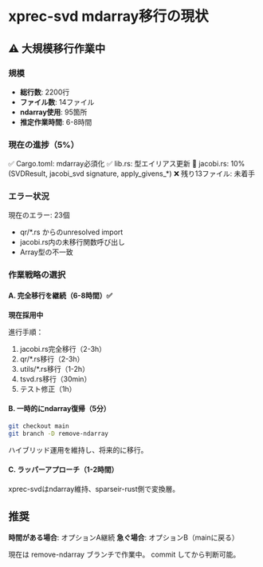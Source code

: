 # xprec-svd mdarray移行の現状

## ⚠️ 大規模移行作業中

### 規模

- **総行数**: 2200行
- **ファイル数**: 14ファイル
- **ndarray使用**: 95箇所
- **推定作業時間**: 6-8時間

### 現在の進捗（5%）

✅ Cargo.toml: mdarray必須化
✅ lib.rs: 型エイリアス更新
🔄 jacobi.rs: 10% (SVDResult, jacobi_svd signature, apply_givens_*)
❌ 残り13ファイル: 未着手

### エラー状況

現在のエラー: 23個
- qr/*.rs からのunresolved import
- jacobi.rs内の未移行関数呼び出し
- Array型の不一致

### 作業戦略の選択

#### A. 完全移行を継続（6-8時間）✅

**現在採用中**

進行手順：
1. jacobi.rs完全移行（2-3h）
2. qr/*.rs移行（2-3h）
3. utils/*.rs移行（1-2h）
4. tsvd.rs移行（30min）
5. テスト修正（1h）

#### B. 一時的にndarray復帰（5分）

```bash
git checkout main
git branch -D remove-ndarray
```

ハイブリッド運用を維持し、将来的に移行。

#### C. ラッパーアプローチ（1-2時間）

xprec-svdはndarray維持、sparseir-rust側で変換層。

## 推奨

**時間がある場合**: オプションA継続
**急ぐ場合**: オプションB（mainに戻る）

現在は remove-ndarray ブランチで作業中。
commit してから判断可能。

